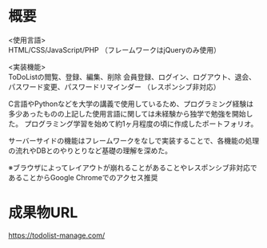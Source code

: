 # 概要
<使用言語>  
HTML/CSS/JavaScript/PHP
（フレームワークはjQueryのみ使用）

<実装機能>  
ToDoListの閲覧、登録、編集、削除
会員登録、ログイン、ログアウト、退会、パスワード変更、パスワードリマインダー
（レスポンシブ非対応）

C言語やPythonなどを大学の講義で使用しているため、プログラミング経験は多少あったものの上記した使用言語に関しては未経験から独学で勉強を開始した。
プログラミング学習を始めて約1ヶ月程度の頃に作成したポートフォリオ。

サーバーサイドの機能はフレームワークをなしで実装することで、各機能の処理の流れやDBとのやりとりなど基礎の理解を深めた。

※ブラウザによってレイアウトが崩れることがあることやレスポンシブ非対応であることからGoogle Chromeでのアクセス推奨

# 成果物URL
https://todolist-manage.com/
